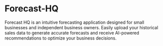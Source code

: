 # Forecast-HQ
Forecast HQ is an intuitive forecasting application designed for small businesses and independent business owners. Easily upload your historical sales data to generate accurate forecasts and receive AI-powered recommendations to optimize your business decisions.
